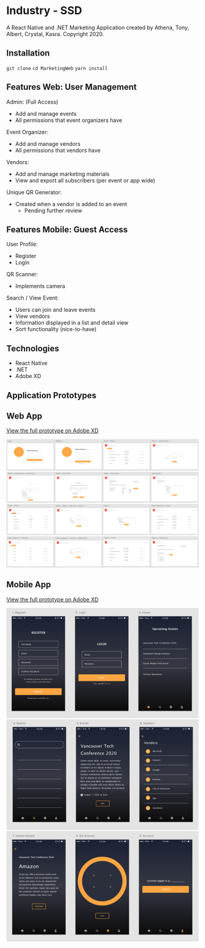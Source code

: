 # Industry - SSD
A React Native and .NET Marketing Application created by Athena, Tony, Albert, Crystal, Kasra. Copyright 2020.

## Installation
`git clone`
`cd MarketingWeb`
`yarn install`

## Features Web: User Management
Admin: (Full Access)
- Add and manage events
- All permissions that event organizers have

Event Organizer:
- Add and manage vendors
- All permissions that vendors have

Vendors:
- Add and manage marketing materials
- View and export all subscribers (per event or app wide)

Unique QR Generator:
- Created when a vendor is added to an event
  - Pending further review
  
## Features Mobile: Guest Access
User Profile:
- Register
- Login

QR Scanner:
- Implements camera

Search / View Event:
- Users can join and leave events
- View vendors
- Information displayed in a list and detail view
- Sort functionality (nice-to-have)

## Technologies
- React Native
- .NET
- Adobe XD

## Application Prototypes

## Web App
[View the full prototype on Adobe XD](https://xd.adobe.com/view/8de0cde6-1fff-47b7-68f2-06945b2658b0-fbd1/)

![picture](images/1.png)
![picture](images/2.png)
![picture](images/3.png)
![picture](images/4.png)

## Mobile App
[View the full prototype on Adobe XD](https://xd.adobe.com/view/af850f75-0f9d-414c-6f33-cc7305f76382-d9b4/)

![picture](images/5.png)
![picture](images/6.png)
![picture](images/7.png)

